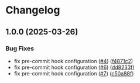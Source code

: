 # Changelog

## 1.0.0 (2025-03-26)


### Bug Fixes

* fix pre-commit hook configuration ([#4](https://github.com/SourceSpring/action-semantic-versioning/issues/4)) ([f4871c2](https://github.com/SourceSpring/action-semantic-versioning/commit/f4871c2a665401a2588609d8cb2db47b238fea53))
* fix pre-commit hook configuration ([#6](https://github.com/SourceSpring/action-semantic-versioning/issues/6)) ([dd8233f](https://github.com/SourceSpring/action-semantic-versioning/commit/dd8233f7ac136a98038c1277d9f8d0b6e3cddf66))
* fix pre-commit hook configuration ([#7](https://github.com/SourceSpring/action-semantic-versioning/issues/7)) ([c50a88f](https://github.com/SourceSpring/action-semantic-versioning/commit/c50a88f091f491d83f5be13a312bcf98890ea964))
